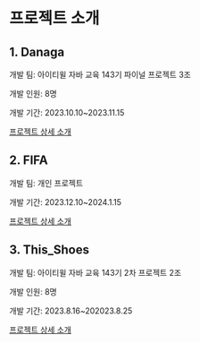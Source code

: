 #  프로젝트 소개


## 1. Danaga

개발 팀: 아이티윌 자바 교육 143기 파이널 프로젝트 3조

개발 인원: 8명 

개발 기간: 2023.10.10~2023.11.15

[프로젝트 상세 소개](https://github.com/ykmr0331/myProject/Danaga)


## 2. FIFA 

개발 팀: 개인 프로젝트 

개발 기간: 2023.12.10~2024.1.15

[프로젝트 상세 소개](https://github.com/ykmr0331/myProject/FIFA)


## 3. This_Shoes

개발 팀: 아이티윌 자바 교육 143기 2차 프로젝트 2조

개발 인원: 8명 

개발 기간: 2023.8.16~202023.8.25

[프로젝트 상세 소개](https://github.com/ykmr0331/myProject/This_Shoes)
















  


